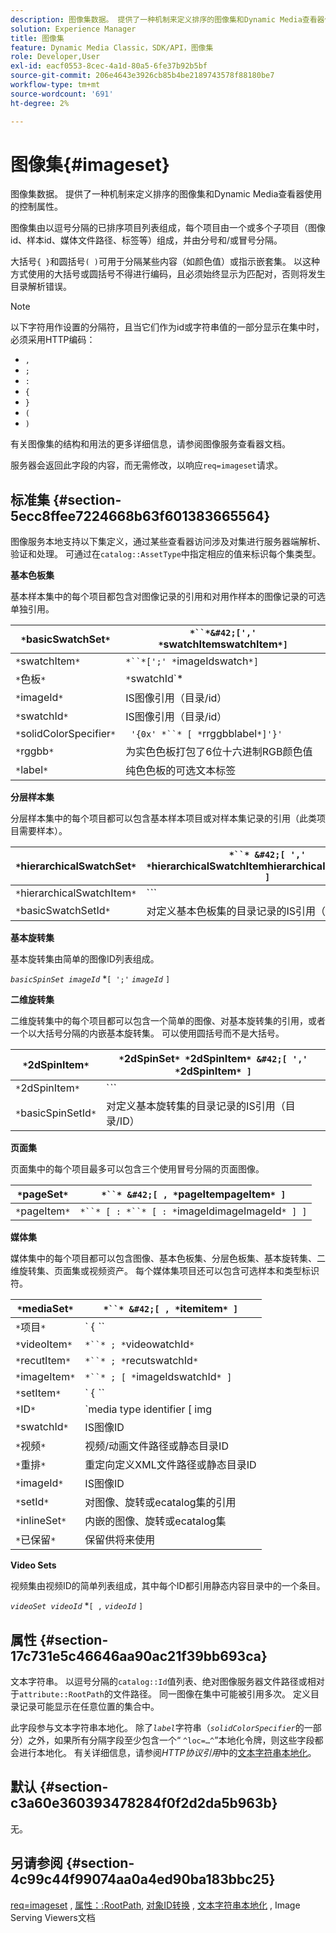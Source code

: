 ```yaml
---
description: 图像集数据。 提供了一种机制来定义排序的图像集和Dynamic Media查看器使用的控制属性。
solution: Experience Manager
title: 图像集
feature: Dynamic Media Classic，SDK/API，图像集
role: Developer,User
exl-id: eacf0553-8cec-4a1d-80a5-6fe37b92b5bf
source-git-commit: 206e4643e3926cb85b4be2189743578f88180be7
workflow-type: tm+mt
source-wordcount: '691'
ht-degree: 2%

---
```


# 图像集{#imageset}

图像集数据。 提供了一种机制来定义排序的图像集和Dynamic Media查看器使用的控制属性。

图像集由以逗号分隔的已排序项目列表组成，每个项目由一个或多个子项目（图像id、样本id、媒体文件路径、标签等）组成，并由分号和/或冒号分隔。

大括号`{ }`和圆括号`( )`可用于分隔某些内容（如颜色值）或指示嵌套集。 以这种方式使用的大括号或圆括号不得进行编码，且必须始终显示为匹配对，否则将发生目录解析错误。

>[!NOTE]
>
>以下字符用作设置的分隔符，且当它们作为id或字符串值的一部分显示在集中时，必须采用HTTP编码：
>
>* `,`
>* `;`
>* `:`
>* `{`
>* `}`
>* `(`
>* `)`



有关图像集的结构和用法的更多详细信息，请参阅图像服务查看器文档。

服务器会返回此字段的内容，而无需修改，以响应`req=imageset`请求。

## 标准集 {#section-5ecc8ffee7224668b63f601383665564}

图像服务本地支持以下集定义，通过某些查看器访问涉及对集进行服务器端解析、验证和处理。 可通过在`catalog::AssetType`中指定相应的值来标识每个集类型。

**基本色板集**

基本样本集中的每个项目都包含对图像记录的引用和对用作样本的图像记录的可选单独引用。

| `*`basicSwatchSet`*` | `*``*&#42;[',' *`swatchItemswatchItem`*]` |
|---|---|
| `*`swatchItem`*` | `*``*[';' *`imageIdswatch`*]` |
| `*`色板`*` | `*`swatchId`*|solidColorSpecifier` |
| `*`imageId`*` | IS图像引用（目录/id） |
| `*`swatchId`*` | IS图像引用（目录/id） |
| `*`solidColorSpecifier`*` | ` '{0x' *``* [ *`rrggbblabel`*]'}'` |
| `*`rggbb`*` | 为实色色板打包了6位十六进制RGB颜色值 |
| `*`label`*` | 纯色色板的可选文本标签 |

**分层样本集**

分层样本集中的每个项目都可以包含基本样本项目或对样本集记录的引用（此类项目需要样本）。

| `*`hierarchicalSwatchSet`*` | `*``* &#42;[ ',' *`hierarchicalSwatchItemhierarchicalSwatchItem`* ]` |
|---|---|
| `*`hierarchicalSwatchItem`*` | `*``* | { *``* ';' *`swatchItembasicSwatchSetIdswatch`* }` |
| `*`basicSwatchSetId`*` | 对定义基本色板集的目录记录的IS引用（目录/ID） |

**基本旋转集**

基本旋转集由简单的图像ID列表组成。

*`basicSpinSet imageId`*  *`[ ';'`  *`imageId`* `]`

**二维旋转集**

二维旋转集中的每个项目都可以包含一个简单的图像、对基本旋转集的引用，或者一个以大括号分隔的内嵌基本旋转集。 可以使用圆括号而不是大括号。

| `*`2dSpinItem`*` | `*`2dSpinSet`* *`2dSpinItem`* &#42;[ ',' *`2dSpinItem`* ]` |
|---|---|
| `*`2dSpinItem`*` | `*``* | { '{' *``* '}' } | *`imageIdbasicSpinSetbasicSpinSetId`*` |
| `*`basicSpinSetId`*` | 对定义基本旋转集的目录记录的IS引用（目录/ID） |

**页面集**

页面集中的每个项目最多可以包含三个使用冒号分隔的页面图像。

| `*`pageSet`*` | `*``* &#42;[ , *`pageItempageItem`* ]` |
|---|---|
| `*`pageItem`*` | `*``* [ : *``* [ : *`imageIdimageImageId`* ] ]` |

**媒体集**

媒体集中的每个项目都可以包含图像、基本色板集、分层色板集、基本旋转集、二维旋转集、页面集或视频资产。 每个媒体集项目还可以包含可选样本和类型标识符。

| `*`mediaSet`*` | `*``* &#42;[ , *`itemitem`* ]` |
|---|---|
| `*`项目`*` | ` { *``* | *``* | *``*}} | *``* } [ ; [ *``* ] [ ; [ *`videoItemrecutItemimageItemsetItemIDreserved`* ] ] ]` |
| `*`videoItem`*` | `*``* ; *`videowatchId`*` |
| `*`recutItem`*` | `*``* ; *`recutswatchId`*` |
| `*`imageItem`*` | `*``* ; [ *`imageIdswatchId`* ]` |
| `*`setItem`*` | ` { *``* | { '{' *``* '}' } } ; *`setIdinlineSetswatchId`*` |
| `*`ID`*` | `media type identifier [ img | basic | advanced_image | img | img_set | advanced_imageset | advanced_swatchset | spin | video ]` |
| `*`swatchId`*` | IS图像ID |
| `*`视频`*` | 视频/动画文件路径或静态目录ID |
| `*`重排`*` | 重定向定义XML文件路径或静态目录ID |
| `*`imageId`*` | IS图像ID |
| `*`setId`*` | 对图像、旋转或ecatalog集的引用 |
| `*`inlineSet`*` | 内嵌的图像、旋转或ecatalog集 |
| `*`已保留`*` | 保留供将来使用 |

**Video Sets**

视频集由视频ID的简单列表组成，其中每个ID都引用静态内容目录中的一个条目。

*`videoSet videoId`*  *`[ ,`  *`videoId`* `]`

## 属性 {#section-17c731e5c46646aa90ac21f39bb693ca}

文本字符串。 以逗号分隔的`catalog::Id`值列表、绝对图像服务器文件路径或相对于`attribute::RootPath`的文件路径。 同一图像在集中可能被引用多次。 定义目录记录可能显示在任意位置的集合中。

此字段参与文本字符串本地化。 除了&#x200B;*`label`*&#x200B;字符串（*`solidColorSpecifier`*&#x200B;的一部分）之外，如果所有分隔字段至少包含一个“ `^loc=…^`”本地化令牌，则这些字段都会进行本地化。 有关详细信息，请参阅&#x200B;*HTTP协议引用*&#x200B;中的[文本字符串本地化](/help/aem-is-ir-api/is-api/http-ref/image-serving-api-ref/c-http-protocol-reference/c-syntax-and-features/r-text-string-localization.md)。

## 默认 {#section-c3a60e360393478284f0f2d2da5b963b}

无。

## 另请参阅 {#section-4c99c44f99074aa0a4ed90ba183bbc25}

[req=imageset](/help/aem-is-ir-api/is-api/http-ref/image-serving-api-ref/c-http-protocol-reference/c-command-reference/r-req/r-req.md) ,  [属性：:RootPath](/help/aem-is-ir-api/is-api/image-catalog/image-serving-api-ref/c-image-catalog-reference/c-attributes-reference/r-rootpath.md),  [对象ID转换](/help/aem-is-ir-api/is-api/http-ref/image-serving-api-ref/c-http-protocol-reference/c-syntax-and-features/r-object-id-translation.md) ,  [文本字符串本地化](/help/aem-is-ir-api/is-api/http-ref/image-serving-api-ref/c-http-protocol-reference/c-syntax-and-features/r-text-string-localization.md) , Image Serving Viewers文档
